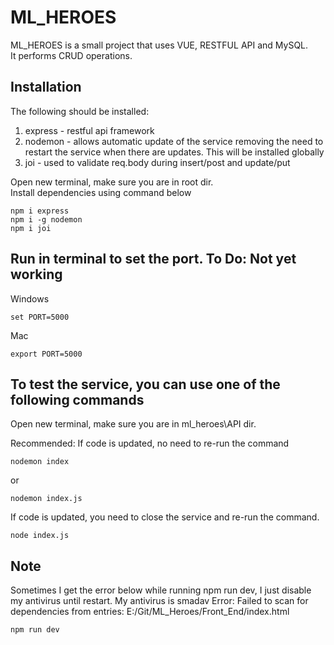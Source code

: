 # ML_HEROES

ML_HEROES is a small project that uses VUE, RESTFUL API and MySQL.\
It performs CRUD operations.

## Installation

The following should be installed:
1. express - restful api framework
2. nodemon - allows automatic update of the service removing the need to restart the service when there are updates. This will be installed globally
3. joi - used to validate req.body during insert/post and update/put

Open new terminal, make sure you are in root dir.\
Install dependencies using command below

```console
npm i express
npm i -g nodemon
npm i joi
```

## Run in terminal to set the port. To Do: Not yet working

Windows

```console
set PORT=5000
```

Mac

```console
export PORT=5000
```

## To test the service, you can use one of the following commands

Open new terminal, make sure you are in ml_heroes\API dir.

Recommended: If code is updated, no need to re-run the command

```console
nodemon index
```

or

```console
nodemon index.js
```

If code is updated, you need to close the service and re-run the command.

```console
node index.js
```

## Note
Sometimes I get the error below while running npm run dev, I just disable my antivirus until restart. My antivirus is smadav
Error:   Failed to scan for dependencies from entries:
  E:/Git/ML_Heroes/Front_End/index.html

```console
npm run dev
```  